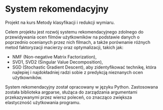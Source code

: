 # System rekomendacyjny

Projekt na kurs Metody klasyfikacji i redukcji wymiaru.

Celem projektu jest rozwój systemu rekomendacyjnego zdolnego do przewidywania ocen filmów użytkowników na podstawie danych o poprzednio ocenianych przez nich filmach, a także porównanie różnych metod faktoryzacji macierzy oraz optymalizacji, takich jak:
- NMF (Non-negative Matrix Factorization),
- SVD1, SVD2 (Singular Value Decomposition),
- SGD (Stochastic Gradient Descent),
aby zidentyfikować technikę, która najlepiej i najdokładniej radzi sobie z predykcją nieznanych ocen użytkowników.

System rekomendacyjny został opracowany w języku Python. Zastosowana została biblioteka argparse, służąca do zarządzania argumentami przekazywanymi przez wiersz poleceń, co znacząco zwiększa elastyczność użytkowania programu. 
